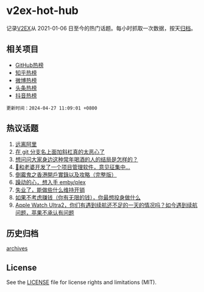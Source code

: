 # v2ex-hot-hub

 记录[V2EX](https://www.v2ex.com/)从 2021-01-06 日至今的热门话题。每小时抓取一次数据，按天[归档](archives)。
 
 ## 相关项目

- [GitHub热榜](https://github.com/lonnyzhang423/github-hot-hub)
- [知乎热榜](https://github.com/lonnyzhang423/zhihu-hot-hub)
- [微博热榜](https://github.com/lonnyzhang423/weibo-hot-hub)
- [头条热榜](https://github.com/lonnyzhang423/toutiao-hot-hub)
- [抖音热榜](https://github.com/lonnyzhang423/douyin-hot-hub)


 `更新时间：2024-04-27 11:09:01 +0800`

## 热议话题

1. [远离阿里](https://www.v2ex.com/t/1035856)
1. [在 git 分支名上面加斜杠真的太恶心了](https://www.v2ex.com/t/1035964)
1. [想问问大家身边这种常年喝酒的人的结局是怎样的？](https://www.v2ex.com/t/1035930)
1. [🚩和老婆开发了一个项目管理软件，意见征集中...](https://www.v2ex.com/t/1035950)
1. [倒霉鬼之香港開戶實錄以及攻略（完整版）](https://www.v2ex.com/t/1035880)
1. [躁动的心，想入手 emby/plex](https://www.v2ex.com/t/1035943)
1. [失业了，能做些什么维持开销](https://www.v2ex.com/t/1035916)
1. [如果不考虑赚钱（你有无限的钱），你最想投身做什么](https://www.v2ex.com/t/1035994)
1. [Apple Watch Ultra2，你们有遇到续航还不足的一天的情况吗？如今遇到续航问题，苹果不承认有问题](https://www.v2ex.com/t/1035907)

## 历史归档

[archives](archives)

## License

See the [LICENSE](LICENSE) file for license rights and limitations (MIT).
